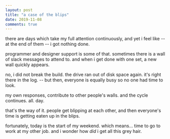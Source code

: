 ```yaml
---
layout: post
title: "a case of the blips"
date: 2019-11-08
comments: true
---
```


there are days which take my full attention continuously, and yet i feel like -- at the end of them -- i got nothing done.

programmer and designer support is some of that. sometimes there is a wall of slack messages to attend to. and when i get done with one set, a new wall quickly appears. 

no, i did not break the build. the drive ran out of disk space again. it's right there in the log. -- but then, everyone is equally busy so no one had time to look.

my own responses, contribute to other people's walls. and the cycle continues. all. day.

that's the way of it. people get blipping at each other, and then everyone's time is getting eaten up in the blips. 

fortunately, today is the start of my weekend. which means... time to go to work at my other job. and i wonder how *did* i get all this grey hair. 


